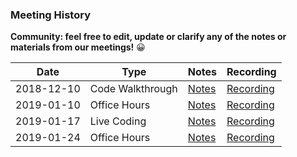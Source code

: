 ### Meeting History

**Community: feel free to edit, update or clarify any of the notes or materials from our meetings!** 😀

Date           | Type           | Notes         | Recording     |
-------------- | -------------- | ------------- | ------------- |
2018-12-10 | Code Walkthrough | [Notes](https://github.com/sourcecred/pm/meetings/codebuddies-code-walkthrough-2018-12-10) | [Recording](https://www.youtube.com/watch?v=pt8KawL24wU)
2019-01-10     | Office Hours |[Notes](https://github.com/sourcecred/pm/meetings/office-hours-2019-01-10) | [Recording](https://www.youtube.com/watch?v=3NgANZNdSlo) |
2019-01-17     | Live Coding  | [Notes](https://github.com/sourcecred/pm/meetings/live-coding-pagerankgraph-2019-01-17) | [Recording](https://www.youtube.com/watch?v=xKfIOcN-xnA) |
2019-01-24     | Office Hours |[Notes](https://github.com/sourcecred/pm/meetings/office-hours-2019-01-24) | [Recording](https://www.youtube.com/watch?v=7YuKPBLQeSI) |
